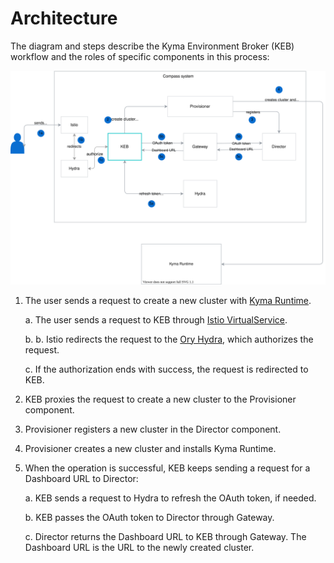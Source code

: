 # Architecture

The diagram and steps describe the Kyma Environment Broker (KEB) workflow and the roles of specific components in this process:

![KEB diagram](./assets/keb-architecture.svg)

1. The user sends a request to create a new cluster with [Kyma Runtime](https://github.com/kyma-incubator/compass/blob/master/docs/compass/02-01-components.md#kyma-runtime).

    a. The user sends a request to KEB through [Istio VirtualService](https://istio.io/docs/reference/config/networking/virtual-service/).
    
    b. b. Istio redirects the request to the [Ory Hydra](https://www.ory.sh/docs/hydra/), which authorizes the request.
    
    c. If the authorization ends with success, the request is redirected to KEB.
    
2. KEB proxies the request to create a new cluster to the Provisioner component.
3. Provisioner registers a new cluster in the Director component.
4. Provisioner creates a new cluster and installs Kyma Runtime.
5. When the operation is successful, KEB keeps sending a request for a Dashboard URL to Director:

    a. KEB sends a request to Hydra to refresh the OAuth token, if needed.

    b. KEB passes the OAuth token to Director through Gateway.

    c. Director returns the Dashboard URL to KEB through Gateway. The Dashboard URL is the URL to the newly created cluster.

